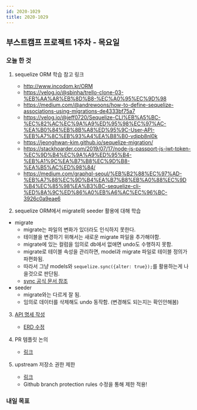 ```yaml
---
id: 2020-1029
title: 2020-1029
---
```


## 부스트캠프 프로젝트 1주차 - 목요일

### 오늘 한 것

1. sequelize ORM 학습 참고 링크

   - http://www.incodom.kr/ORM
   - https://velog.io/@sbinha/trello-clone-03-%EB%AA%A8%EB%8D%B8-%EC%A0%95%EC%9D%98
   - https://medium.com/@andrewoons/how-to-define-sequelize-associations-using-migrations-de4333bf75a7
   - https://velog.io/@jeff0720/Sequelize-CLI%EB%A5%BC-%EC%82%AC%EC%9A%A9%ED%95%98%EC%97%AC-%EA%B0%84%EB%8B%A8%ED%95%9C-User-API-%EB%A7%8C%EB%93%A4%EA%B8%B0-vdjpb8nl0k
   - https://jeonghwan-kim.github.io/sequelize-migration/
   - https://stackhoarder.com/2019/07/17/node-js-passport-js-jwt-token-%EC%9D%B4%EC%9A%A9%ED%95%B4-%EB%A1%9C%EA%B7%B8%EC%9D%B8-%EA%B5%AC%ED%98%84/
   - https://medium.com/graphql-seoul/%EB%B2%88%EC%97%AD-%EB%A7%88%EC%9D%B4%EA%B7%B8%EB%A0%88%EC%9D%B4%EC%85%98%EA%B3%BC-sequelize-cli-%ED%8A%9C%ED%86%A0%EB%A6%AC%EC%96%BC-3926c0a9eae6

2. sequelize ORM에서 migrate와 seeder 활용에 대해 학습

- migrate
  - migrate는 파일의 변화가 있더라도 인식하지 못한다.
  - 테이블을 변경하기 위해서는 새로운 migrate 파일을 추가해야함.
  - migrate에 있는 컬럼을 임의로 db에서 없애면 undo도 수행하지 못함.
  - migrate로 테이블 속성을 관리하면, model과 migrate 파일로 테이블 정의가 파편화됨.
  - 따라서 그냥 models와 `sequelize.sync({alter: true});`를 활용하는게 나을것으로 판단됨.
  - [sync 공식 문서 참조](https://sequelize.org/master/manual/model-basics.html#model-synchronization)
- seeder
  - migrate와는 다르게 잘 됨.
  - 임의로 데이터를 삭제해도 undo 동작함. (변경해도 되는지는 확인안해봄)

3. [API 명세 작성](https://github.com/boostcamp-2020/IssueTracker-18/wiki/API-%EB%AA%85%EC%84%B8)

   - [ERD 수정](https://www.erdcloud.com/d/moowgHdDkP8YyyN3G)

4. PR 템플릿 논의

   - [링크](https://github.com/boostcamp-2020/IssueTracker-18/wiki/PR-%ED%85%9C%ED%94%8C%EB%A6%BF)

5. upstream 저장소 권한 제한
   - [링크](https://github.com/boostcamp-2020/IssueTracker-18/wiki/2020.10.29-%ED%9A%8C%EC%9D%98%EB%A1%9D#2-upstream-%EC%A0%80%EC%9E%A5%EC%86%8C-%EA%B6%8C%ED%95%9C-%EC%A0%9C%ED%95%9C)
   - Github branch protection rules 수정을 통해 제한 적용!

### 내일 목표

